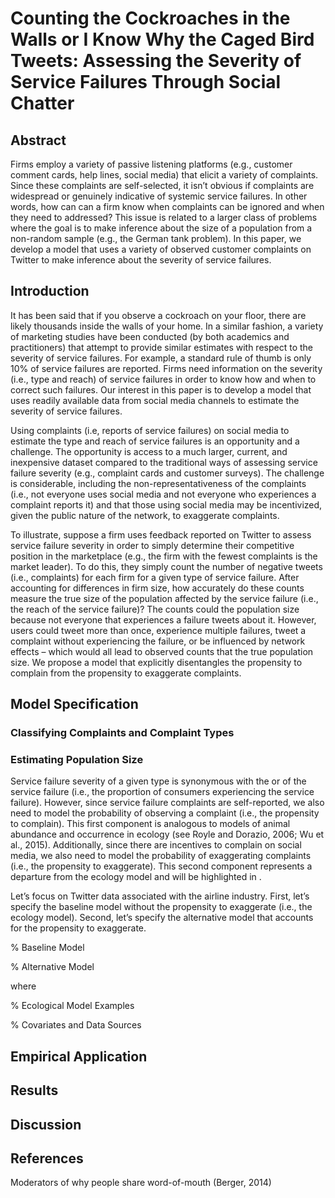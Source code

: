 Counting the Cockroaches in the Walls or I Know Why the Caged Bird
Tweets: Assessing the Severity of Service Failures Through Social
Chatter
================

## Abstract

Firms employ a variety of passive listening platforms (e.g., customer
comment cards, help lines, social media) that elicit a variety of
complaints. Since these complaints are self-selected, it isn’t obvious
if complaints are widespread or genuinely indicative of systemic service
failures. In other words, how can can a firm know when complaints can be
ignored and when they need to addressed? This issue is related to a
larger class of problems where the goal is to make inference about the
size of a population from a non-random sample (e.g., the German tank
problem). In this paper, we develop a model that uses a variety of
observed customer complaints on Twitter to make inference about the
severity of service failures.

## Introduction

It has been said that if you observe a cockroach on your floor, there
are likely thousands inside the walls of your home. In a similar
fashion, a variety of marketing studies have been conducted (by both
academics and practitioners) that attempt to provide similar estimates
with respect to the severity of service failures. For example, a
standard rule of thumb is only 10% of service failures are reported.
Firms need information on the severity (i.e., type and reach) of service
failures in order to know how and when to correct such failures. Our
interest in this paper is to develop a model that uses readily available
data from social media channels to estimate the severity of service
failures.

Using complaints (i.e, reports of service failures) on social media to
estimate the type and reach of service failures is an opportunity and a
challenge. The opportunity is access to a much larger, current, and
inexpensive dataset compared to the traditional ways of assessing
service failure severity (e.g., complaint cards and customer surveys).
The challenge is considerable, including the non-representativeness of
the complaints (i.e., not everyone uses social media and not everyone
who experiences a complaint reports it) and that those using social
media may be incentivized, given the public nature of the network, to
exaggerate complaints.

To illustrate, suppose a firm uses feedback reported on Twitter to
assess service failure severity in order to simply determine their
competitive position in the marketplace (e.g., the firm with the fewest
complaints is the market leader). To do this, they simply count the
number of negative tweets (i.e., complaints) for each firm for a given
type of service failure. After accounting for differences in firm size,
how accurately do these counts measure the true size of the population
affected by the service failure (i.e., the reach of the service
failure)? The counts could  the population size because not everyone
that experiences a failure tweets about it. However, users could tweet
more than once, experience multiple failures, tweet a complaint without
experiencing the failure, or be influenced by network effects – which
would all lead to observed counts that  the true population size. We
propose a model that explicitly disentangles the propensity to complain
from the propensity to exaggerate complaints.

## Model Specification

### Classifying Complaints and Complaint Types

### Estimating Population Size

Service failure severity of a given type is synonymous with the  or  of
the service failure (i.e., the proportion of consumers experiencing the
service failure). However, since service failure complaints are
self-reported, we also need to model the probability of observing a
complaint (i.e., the propensity to complain). This first component is
analogous to models of animal abundance and occurrence in ecology (see
Royle and Dorazio, 2006; Wu et al., 2015). Additionally, since there are
incentives to complain on social media, we also need to model the
probability of exaggerating complaints (i.e., the propensity to
exaggerate). This second component represents a departure from the
ecology model and will be highlighted in .

Let’s focus on Twitter data associated with the airline industry. First,
let’s specify the baseline model without the propensity to exaggerate
(i.e., the ecology model). Second, let’s specify the alternative model
that accounts for the propensity to exaggerate.

% Baseline Model

% Alternative Model

where

% Ecological Model Examples

% Covariates and Data Sources

## Empirical Application

## Results

## Discussion

## References

Moderators of why people share word-of-mouth (Berger, 2014)
